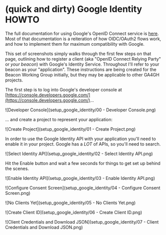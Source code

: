 # (quick and dirty) Google Identity HOWTO

The full documentation for using Google's OpenID Connect service is [here](https://developers.google.com/identity/protocols/OpenIDConnect).  Most of that documentation is a reiteration of how OIDC/OAuth2 flows work, and how to implement them for maximum compatibility with Google.

This set of screenshots simply walks through the first few steps on that page, outlining how to register a client (aka "OpenID Connect Relying Party" or *your beacon*) with Google's Identity Service.  Throughout I'll refer to your beacon as your "application".  These instructions are being created for the Beacon Working Group initially, but they may be applicable to other GA4GH projects.


The first step is to log into Google's developer console at [https://console.developers.google.com/](https://console.developers.google.com/)...

![Developer Console](setup_google_identity/00 - Developer Console.png)

... and create a project to represent your application:

![Create Project](setup_google_identity/01 - Create Project.png)

In order to use the Google Identity API with your application you'll need to enable it in your project.  Google has a *LOT* of APIs, so you'll need to search.

![Select Identity API](setup_google_identity/02 - Select Identity API.png)

Hit the Enable button and wait a few seconds for things to get set up behind the scenes.

![Enable Identity API](setup_google_identity/03 - Enable Identity API.png)

![Configure Consent Screen](setup_google_identity/04 - Configure Consent Screen.png)

![No Clients Yet](setup_google_identity/05 - No Clients Yet.png)

![Create Client ID](setup_google_identity/06 - Create Client ID.png)

![Client Credentials and Download JSON](setup_google_identity/07 - Client Credentials and Download JSON.png)
